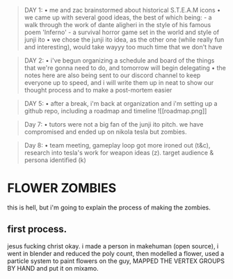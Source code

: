 > DAY 1:
> • me and zac brainstormed about historical S.T.E.A.M icons
> • we came up with several good ideas, the best of which being:
>     - a walk through the work of dante aligheri in the style of his famous poem 'Inferno'
>     - a survival horror game set in the world and style of junji ito
> • we chose the junji ito idea, as the other one (while really fun and interesting), would take wayyy too much time that we don't have

> DAY 2:
> • i've begun organizing a schedule and board of the things that we're gonna need to do, and tomorrow will begin delegating
> • the notes here are also being sent to our discord channel to keep everyone up to speed, and i will write them up in neat to show our thought process and to make a post-mortem easier

> DAY 5:
> • after a break, i'm back at organization and i'm setting up a github repo, including a roadmap and timeline
> ![[roadmap.png]] 

> Day 7:
> • tutors were not a big fan of the junji ito pitch. we have compromised and ended up on nikola tesla but zombies.

> Day 8:
> • team meeting, gameplay loop got more ironed out (t&c), research into tesla's work for weapon ideas (z). target audience & persona identified (k)

# FLOWER ZOMBIES
this is hell, but i'm going to explain the process of making the zombies.

## first process.
jesus fucking christ okay. i made a person in makehuman (open source), i went in blender and reduced the poly count, then modelled a flower, used a particle system to paint flowers on the guy, MAPPED THE VERTEX GROUPS BY HAND and put it on mixamo.